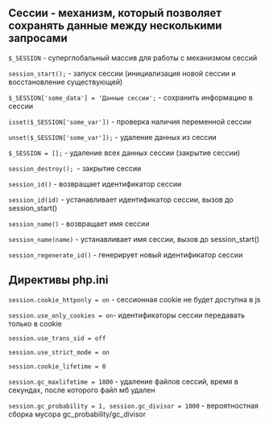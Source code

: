 ## Сессии - механизм, который позволяет сохранять данные между несколькими запросами

`$_SESSION` - суперглобальный массив для работы с механизмом сессий

`session_start();` - запуск сессии (инициализация новой сессии и восстановление существующей)

`$_SESSION['some_data'] = 'Данные сессии';` - сохранить информацию в сессии

`isset($_SESSION['some_var'])` - проверка наличия переменной сессии

`unset($_SESSION['some_var']);` - удаление данных из сессии

`$_SESSION = [];` - удаление всех данных сессии (закрытие сессии)

`session_destroy(); `- закрытие сессии

`session_id()` - возвращает идентификатор сессии

`session_id(id)` - устанавливает идентификатор сессии, вызов до session_start()

`session_name()` - возвращает имя сессии

`session_name(name)` - устанавливает имя сессии, вызов до session_start()

`session_regenerate_id()` - генерирует новый идентификатор сессии


## Директивы php.ini
`session.cookie_httponly = on` - сессионная cookie не будет доступна в js

`session.use_only_cookies = on`- идентификаторы сессии передавать только в cookie

`session.use_trans_sid = off`

`session.use_strict_mode = on`

`session.cookie_lifetime = 0`

`session.gc_maxlifetime = 1800` - удаление файлов сессий, время в секундах, после которого файл мб удален

`session.gc_probability = 1, session.gc_divisor = 1000` - вероятностная сборка мусора gc_probability/gc_divisor



